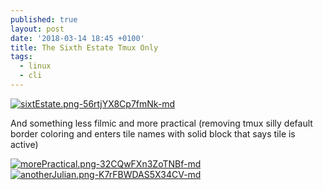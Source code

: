 ```yaml
---
published: true
layout: post
date: '2018-03-14 18:45 +0100'
title: The Sixth Estate Tmux Only
tags:
  - linux
  - cli
---
```

[![sixtEstate.png-56rtjYX8Cp7fmNk-md](https://i.imgur.com/zFfmw99l.png)](https://i.imgur.com/zFfmw99.png)

And something less filmic and more practical (removing tmux silly default border coloring and enters tile names with solid block that says tile is active)

[![morePractical.png-32CQwFXn3ZoTNBf-md](https://i.imgur.com/7X84DKcl.png)](https://i.imgur.com/7X84DKc.png)
[![anotherJulian.png-K7rFBWDAS5X34CV-md](https://i.imgur.com/W3k3d3Hl.png)](https://i.imgur.com/W3k3d3H.png)
